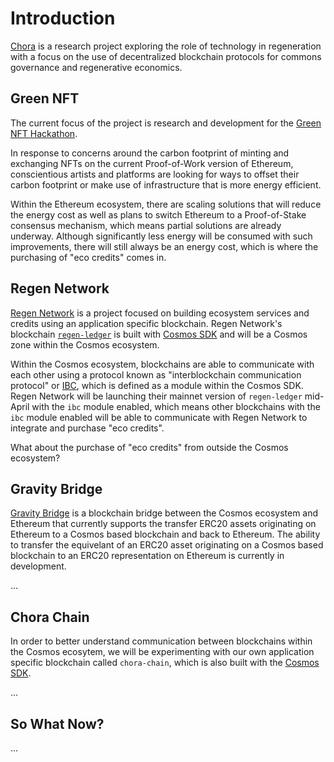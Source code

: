 # Introduction

[Chora](https://chora.io/) is a research project exploring the role of technology in regeneration with a focus on the use of decentralized blockchain protocols for commons governance and regenerative economics.

<!-- ## Regeneration

The best time to start regenerating our planet and rebuilding local and bioregional ecosystems and economies was yesterday.

We are facing global warming, climate change, mass extinction, and total planetary collapse, and unfortunately there are no easy solutions.

We now must out cooperate the competition, overcome our competitive impulses, and look for new ways to work together to solve the most pressing issues of our time.

New technologies will not save us alone. We have to change our culture, our habits, and how we think about the natural resources we share on this planet.

We have to change the incentives... this is why **carbon credits** have become so popular recently. The pressure is being placed on corporations and goverments to offset their carbon footprint.

We can realign the incentive structure with a carbon market, which is not a silver bullet but a step in the right direction. We can reimagine an economic system tied to natural resources.

How might DeFi lead climate finance? Climate finance is going to be a bigger industry than oil and gas. All of the public goods accounting works much bettter within a blockchain ecosytem. "I actually think that we're going to see this sort of dark horse use case of decentralized finance and infrastructure we are all building lead the way". -->

## Green NFT

The current focus of the project is research and development for the [Green NFT Hackathon](https://gitcoin.co/hackathon/green-nft/onboard).

In response to concerns around the carbon footprint of minting and exchanging NFTs on the current Proof-of-Work version of Ethereum, conscientious artists and platforms are looking for ways to offset their carbon footprint or make use of infrastructure that is more energy efficient.

Within the Ethereum ecosystem, there are scaling solutions that will reduce the energy cost as well as plans to switch Ethereum to a Proof-of-Stake consensus mechanism, which means partial solutions are already underway. Although significantly less energy will be consumed with such improvements, there will still always be an energy cost, which is where the purchasing of "eco credits" comes in.

## Regen Network

[Regen Network](https://www.regen.network/) is a project focused on building ecosystem services and credits using an application specific blockchain. Regen Network's blockchain [`regen-ledger`](https://github.com/regen-network/regen-ledger) is built with [Cosmos SDK](https://github.com/cosmos/cosmos-sdk) and will be a Cosmos zone within the Cosmos ecosystem.

Within the Cosmos ecosystem, blockchains are able to communicate with each other using a protocol known as "interblockchain communication protocol" or [IBC](https://github.com/cosmos/ibc-go), which is defined as a module within the Cosmos SDK. Regen Network will be launching their mainnet version of `regen-ledger` mid-April with the `ibc` module enabled, which means other blockchains with the `ibc` module enabled will be able to communicate with Regen Network to integrate and purchase "eco credits".

What about the purchase of "eco credits" from outside the Cosmos ecosystem?

## Gravity Bridge

[Gravity Bridge](https://github.com/cosmos/gravity-bridge) is a blockchain bridge between the Cosmos ecosystem and Ethereum that currently supports the transfer ERC20 assets originating on Ethereum to a Cosmos based blockchain and back to Ethereum. The ability to transfer the equivelant of an ERC20 asset originating on a Cosmos based blockchain to an ERC20 representation on Ethereum is currently in development.

...

## Chora Chain

In order to better understand communication between blockchains within the Cosmos ecosytem, we will be experimenting with our own application specific blockchain called `chora-chain`, which is also built with the [Cosmos SDK](https://github.com/cosmos/cosmos-sdk).

...

## So What Now?

...
